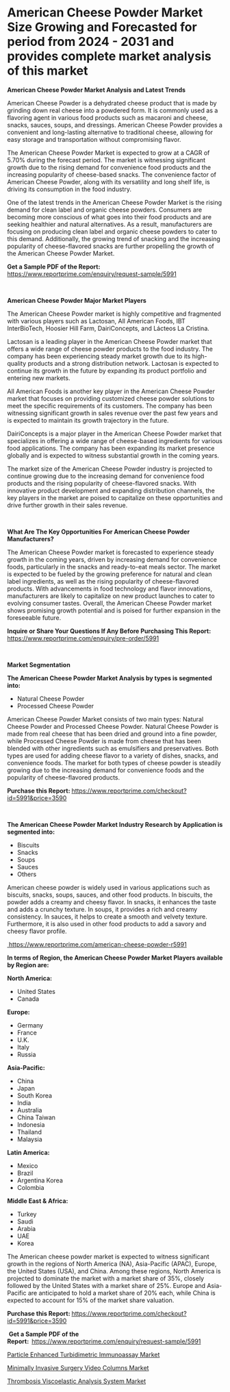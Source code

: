 <p><h1>American Cheese Powder Market Size Growing and Forecasted for period from 2024 - 2031 and provides complete market analysis of this market</h1></p><p><strong>American Cheese Powder Market Analysis and Latest Trends</strong></p>
<p><p>American Cheese Powder is a dehydrated cheese product that is made by grinding down real cheese into a powdered form. It is commonly used as a flavoring agent in various food products such as macaroni and cheese, snacks, sauces, soups, and dressings. American Cheese Powder provides a convenient and long-lasting alternative to traditional cheese, allowing for easy storage and transportation without compromising flavor.</p><p>The American Cheese Powder Market is expected to grow at a CAGR of 5.70% during the forecast period. The market is witnessing significant growth due to the rising demand for convenience food products and the increasing popularity of cheese-based snacks. The convenience factor of American Cheese Powder, along with its versatility and long shelf life, is driving its consumption in the food industry.</p><p>One of the latest trends in the American Cheese Powder Market is the rising demand for clean label and organic cheese powders. Consumers are becoming more conscious of what goes into their food products and are seeking healthier and natural alternatives. As a result, manufacturers are focusing on producing clean label and organic cheese powders to cater to this demand. Additionally, the growing trend of snacking and the increasing popularity of cheese-flavored snacks are further propelling the growth of the American Cheese Powder Market.</p></p>
<p><strong>Get a Sample PDF of the Report:&nbsp;</strong> <a href="https://www.reportprime.com/enquiry/request-sample/5991">https://www.reportprime.com/enquiry/request-sample/5991</a></p>
<p>&nbsp;</p>
<p><strong>American Cheese Powder Major Market Players</strong></p>
<p><p>The American Cheese Powder market is highly competitive and fragmented with various players such as Lactosan, All American Foods, IBT InterBioTech, Hoosier Hill Farm, DairiConcepts, and Lácteos La Cristina. </p><p>Lactosan is a leading player in the American Cheese Powder market that offers a wide range of cheese powder products to the food industry. The company has been experiencing steady market growth due to its high-quality products and a strong distribution network. Lactosan is expected to continue its growth in the future by expanding its product portfolio and entering new markets.</p><p>All American Foods is another key player in the American Cheese Powder market that focuses on providing customized cheese powder solutions to meet the specific requirements of its customers. The company has been witnessing significant growth in sales revenue over the past few years and is expected to maintain its growth trajectory in the future.</p><p>DairiConcepts is a major player in the American Cheese Powder market that specializes in offering a wide range of cheese-based ingredients for various food applications. The company has been expanding its market presence globally and is expected to witness substantial growth in the coming years.</p><p>The market size of the American Cheese Powder industry is projected to continue growing due to the increasing demand for convenience food products and the rising popularity of cheese-flavored snacks. With innovative product development and expanding distribution channels, the key players in the market are poised to capitalize on these opportunities and drive further growth in their sales revenue.</p></p>
<p>&nbsp;</p>
<p><strong>What Are The Key Opportunities For American Cheese Powder Manufacturers?</strong></p>
<p><p>The American Cheese Powder market is forecasted to experience steady growth in the coming years, driven by increasing demand for convenience foods, particularly in the snacks and ready-to-eat meals sector. The market is expected to be fueled by the growing preference for natural and clean label ingredients, as well as the rising popularity of cheese-flavored products. With advancements in food technology and flavor innovations, manufacturers are likely to capitalize on new product launches to cater to evolving consumer tastes. Overall, the American Cheese Powder market shows promising growth potential and is poised for further expansion in the foreseeable future.</p></p>
<p><strong>Inquire or Share Your Questions If Any Before Purchasing This Report:</strong> <a href="https://www.reportprime.com/enquiry/pre-order/5991">https://www.reportprime.com/enquiry/pre-order/5991</a></p>
<p>&nbsp;</p>
<p><strong>Market Segmentation</strong></p>
<p><strong>The American Cheese Powder Market Analysis by types is segmented into:</strong></p>
<p><ul><li>Natural Cheese Powder</li><li>Processed Cheese Powder</li></ul></p>
<p><p>American Cheese Powder Market consists of two main types: Natural Cheese Powder and Processed Cheese Powder. Natural Cheese Powder is made from real cheese that has been dried and ground into a fine powder, while Processed Cheese Powder is made from cheese that has been blended with other ingredients such as emulsifiers and preservatives. Both types are used for adding cheese flavor to a variety of dishes, snacks, and convenience foods. The market for both types of cheese powder is steadily growing due to the increasing demand for convenience foods and the popularity of cheese-flavored products.</p></p>
<p><strong>Purchase this Report:&nbsp;</strong><a href="https://www.reportprime.com/checkout?id=5991&price=3590">https://www.reportprime.com/checkout?id=5991&price=3590</a></p>
<p>&nbsp;</p>
<p><strong>The American Cheese Powder Market Industry Research by Application is segmented into:</strong></p>
<p><ul><li>Biscuits</li><li>Snacks</li><li>Soups</li><li>Sauces</li><li>Others</li></ul></p>
<p><p>American cheese powder is widely used in various applications such as biscuits, snacks, soups, sauces, and other food products. In biscuits, the powder adds a creamy and cheesy flavor. In snacks, it enhances the taste and adds a crunchy texture. In soups, it provides a rich and creamy consistency. In sauces, it helps to create a smooth and velvety texture. Furthermore, it is also used in other food products to add a savory and cheesy flavor profile.</p></p>
<p><a href="https://www.reportprime.com/american-cheese-powder-r5991">&nbsp;https://www.reportprime.com/american-cheese-powder-r5991</a></p>
<p><strong>In terms of Region, the American Cheese Powder Market Players available by Region are:</strong></p>
<p>
    <p> <strong> North America: </strong>
        <ul>
            <li>United States</li>
            <li>Canada</li>
        </ul>
        </p> 
    <p> <strong> Europe: </strong>
        <ul>
            <li>Germany</li>
            <li>France</li>
            <li>U.K.</li>
            <li>Italy</li>
            <li>Russia</li>
        </ul>
        </p> 
    <p> <strong> Asia-Pacific: </strong>
        <ul>
            <li>China</li>
            <li>Japan</li>
            <li>South Korea</li>
            <li>India</li>
            <li>Australia</li>
            <li>China Taiwan</li>
            <li>Indonesia</li>
            <li>Thailand</li>
            <li>Malaysia</li>
        </ul>
        </p> 
    <p> <strong> Latin America: </strong>
        <ul>
            <li>Mexico</li>
            <li>Brazil</li>
            <li>Argentina Korea</li>
            <li>Colombia</li>
        </ul>
        </p> 
    <p> <strong> Middle East & Africa: </strong>
        <ul>
            <li>Turkey</li>
            <li>Saudi</li>
            <li>Arabia</li>
            <li>UAE</li>
            <li>Korea</li>
        </ul>
    </p>
    </p>
<p><p>The American cheese powder market is expected to witness significant growth in the regions of North America (NA), Asia-Pacific (APAC), Europe, the United States (USA), and China. Among these regions, North America is projected to dominate the market with a market share of 35%, closely followed by the United States with a market share of 25%. Europe and Asia-Pacific are anticipated to hold a market share of 20% each, while China is expected to account for 15% of the market share valuation.</p></p>
<p><strong>Purchase this Report: </strong><a href="https://www.reportprime.com/checkout?id=5991&price=3590">https://www.reportprime.com/checkout?id=5991&price=3590</a></p>
<p>&nbsp;<strong>Get a Sample PDF of the Report:&nbsp;&nbsp;</strong><a href="https://www.reportprime.com/enquiry/request-sample/5991">https://www.reportprime.com/enquiry/request-sample/5991</a></p>
<p><strong></strong></p>
<p><p><a href="https://issuu.com/reportprime-2/docs/particle-enhanced-turbidimetric-imm_2b027b5a1f570f">Particle Enhanced Turbidimetric Immunoassay Market</a></p><p><a href="https://issuu.com/reportprime-2/docs/minimally-invasive-surgery-video-columns-market-si">Minimally Invasive Surgery Video Columns Market</a></p><p><a href="https://issuu.com/reportprime-2/docs/thrombosis-viscoelastic-analysis-system-market-siz">Thrombosis Viscoelastic Analysis System Market</a></p></p>